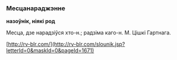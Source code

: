 ### Месцанараджэнне
**назоўнік, ніякі род**

Месца, дзе нарадзіўся хто-н.; радзіма каго-н. М. Цішкі Гартнага.

<a rel="author">[http://rv-blr.com/](http://rv-blr.com/slounik.jsp?letterId=0&maskId=0&pageId=1671)</a>
